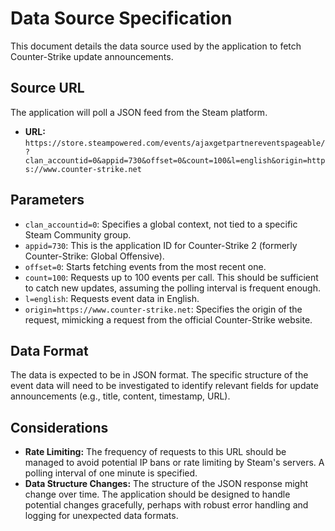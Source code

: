 # Data Source Specification

This document details the data source used by the application to fetch Counter-Strike update announcements.

## Source URL

The application will poll a JSON feed from the Steam platform.

*   **URL:** `https://store.steampowered.com/events/ajaxgetpartnereventspageable/?clan_accountid=0&appid=730&offset=0&count=100&l=english&origin=https://www.counter-strike.net`

## Parameters

*   `clan_accountid=0`: Specifies a global context, not tied to a specific Steam Community group.
*   `appid=730`: This is the application ID for Counter-Strike 2 (formerly Counter-Strike: Global Offensive).
*   `offset=0`: Starts fetching events from the most recent one.
*   `count=100`: Requests up to 100 events per call. This should be sufficient to catch new updates, assuming the polling interval is frequent enough.
*   `l=english`: Requests event data in English.
*   `origin=https://www.counter-strike.net`: Specifies the origin of the request, mimicking a request from the official Counter-Strike website.

## Data Format

The data is expected to be in JSON format. The specific structure of the event data will need to be investigated to identify relevant fields for update announcements (e.g., title, content, timestamp, URL).

## Considerations

*   **Rate Limiting:** The frequency of requests to this URL should be managed to avoid potential IP bans or rate limiting by Steam's servers. A polling interval of one minute is specified.
*   **Data Structure Changes:** The structure of the JSON response might change over time. The application should be designed to handle potential changes gracefully, perhaps with robust error handling and logging for unexpected data formats. 